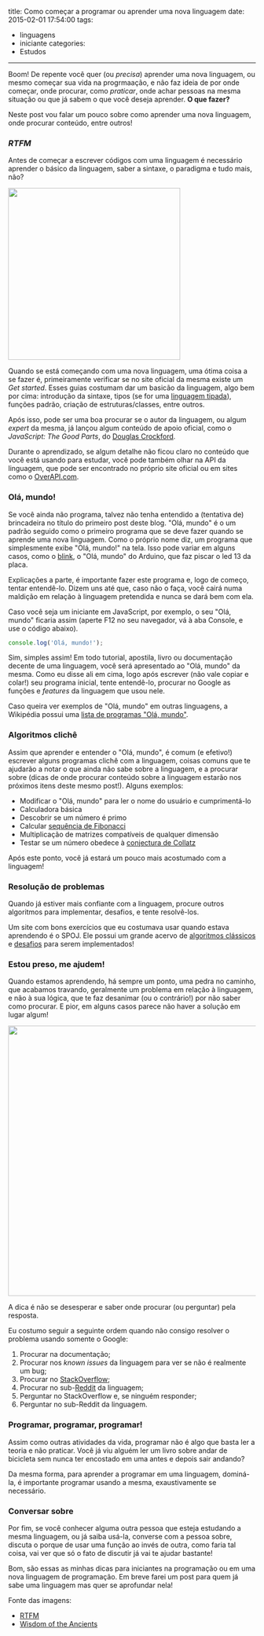 title: Como começar a programar ou aprender uma nova linguagem
date: 2015-02-01 17:54:00
tags:
  - linguagens
  - iniciante
categories:
  - Estudos
---

Boom! De repente você quer (ou _precisa_) aprender uma nova linguagem, ou mesmo começar sua vida na progrmaação, e não faz ideia de por onde começar, onde procurar, como _praticar_, onde achar pessoas na mesma situação ou que já sabem o que você deseja aprender. __O que fazer?__

Neste post vou falar um pouco sobre como aprender uma nova linguagem, onde procurar conteúdo, entre outros!

<!-- more -->

### _RTFM_

Antes de começar a escrever códigos com uma linguagem é necessário aprender o básico da linguagem, saber a sintaxe, o paradigma e tudo mais, não?

<img style="width: 350px" src="http://imgs.xkcd.com/comics/rtfm.png"/>

Quando se está começando com uma nova linguagem, uma ótima coisa a se fazer é, primeiramente verificar se no site oficial da mesma existe um _Get started_. Esses guias costumam dar um basicão da linguagem, algo bem por cima: introdução da sintaxe, tipos (se for uma [linguagem tipada](https://en.wikipedia.org/wiki/Type_system)), funções padrão, criação de estruturas/classes, entre outros.

Após isso, pode ser uma boa procurar se o autor da linguagem, ou algum _expert_ da mesma, já lançou algum conteúdo de apoio oficial, como o _JavaScript: The Good Parts_, do [Douglas Crockford](http://crockford.com/).

Durante o aprendizado, se algum detalhe não ficou claro no conteúdo que você está usando para estudar, você pode também olhar na API da linguagem, que pode ser encontrado no próprio site oficial ou em sites como o [OverAPI.com](http://overapi.com/).

### Olá, mundo!

Se você ainda não programa, talvez não tenha entendido a (tentativa de) brincadeira no título do primeiro post deste blog. "Olá, mundo" é o um padrão seguido como o primeiro programa que se deve fazer quando se aprende uma nova linguagem. Como o próprio nome diz, um programa que simplesmente exibe "Olá, mundo!" na tela. Isso pode variar em alguns casos, como o [blink](http://arduino.cc/en/tutorial/blink), o "Olá, mundo" do Arduino, que faz piscar o led 13 da placa.

Explicações a parte, é importante fazer este programa e, logo de começo, tentar entendê-lo. Dizem uns até que, caso não o faça, você cairá numa maldição em relação à linguagem pretendida e nunca se dará bem com ela.

Caso você seja um iniciante em JavaScript, por exemplo, o seu "Olá, mundo" ficaria assim (aperte F12 no seu navegador, vá à aba Console, e use o código abaixo).

```js
console.log('Olá, mundo!');
```

Sim, simples assim! Em todo tutorial, apostila, livro ou documentação decente de uma linguagem, você será apresentado ao "Olá, mundo" da mesma. Como eu disse ali em cima, logo após escrever (não vale copiar e colar!) seu programa inicial, tente entendê-lo, procurar no Google as funções e _features_ da linguagem que usou nele.

Caso queira ver exemplos de "Olá, mundo" em outras linguagens, a Wikipédia possui uma [lista de programas "Olá, mundo"](http://en.wikipedia.org/wiki/List_of_Hello_world_program_examples).

### Algoritmos clichê

Assim que aprender e entender o "Olá, mundo", é comum (e efetivo!) escrever alguns programas clichê com a linguagem, coisas comuns que te ajudarão a notar o que ainda não sabe sobre a linguagem, e a procurar sobre (dicas de onde procurar conteúdo sobre a linguagem estarão nos próximos itens deste mesmo post!). Alguns exemplos:

- Modificar o "Olá, mundo" para ler o nome do usuário e cumprimentá-lo
- Calculadora básica
- Descobrir se um número é primo
- Calcular [sequência de Fibonacci](http://en.wikipedia.org/wiki/Fibonacci_number)
- Multiplicação de matrizes compatíveis de qualquer dimensão
- Testar se um número obedece à [conjectura de Collatz](http://en.wikipedia.org/wiki/Collatz_conjecture)

Após este ponto, você já estará um pouco mais acostumado com a linguagem!

### Resolução de problemas

Quando já estiver mais confiante com a linguagem, procure outros algoritmos para implementar, desafios, e tente resolvê-los.

Um site com bons exercícios que eu costumava usar quando estava aprendendo é o SPOJ. Ele possui um grande acervo de [algoritmos clássicos](http://www.spoj.com/problems/classical/) e [desafios](http://www.spoj.com/problems/challenge/) para serem implementados!

### Estou preso, me ajudem!

Quando estamos aprendendo, há sempre um ponto, uma pedra no caminho, que acabamos travando, geralmente um problema em relação à linguagem, e não à sua lógica, que te faz desanimar (ou o contrário!) por não saber como procurar. E pior, em alguns casos parece não haver a solução em lugar algum!

<img style="width: 550px" src="http://imgs.xkcd.com/comics/wisdom_of_the_ancients.png"/>

A dica é não se desesperar e saber onde procurar (ou perguntar) pela resposta.

Eu costumo seguir a seguinte ordem quando não consigo resolver o problema usando somente o Google:

1. Procurar na documentação;
2. Procurar nos _known issues_ da linguagem para ver se não é realmente um bug;
3. Procurar no [StackOverflow](http://stackoverflow.com/);
4. Procurar no sub-[Reddit](http://www.reddit.com/) da linguagem;
5. Perguntar no StackOverflow e, se ninguém responder;
6. Perguntar no sub-Reddit da linguagem.

### Programar, programar, programar!

Assim como outras atividades da vida, programar não é algo que basta ler a teoria e não praticar. Você já viu alguém ler um livro sobre andar de bicicleta sem nunca ter encostado em uma antes e depois sair andando?

Da mesma forma, para aprender a programar em uma linguagem, dominá-la, é importante programar usando a mesma, exaustivamente se necessário.

### Conversar sobre

Por fim, se você conhecer alguma outra pessoa que esteja estudando a mesma linguagem, ou já saiba usá-la, converse com a pessoa sobre, discuta o porque de usar uma função ao invés de outra, como faria tal coisa, vai ver que só o fato de discutir já vai te ajudar bastante!

Bom, são essas as minhas dicas para iniciantes na programação ou em uma nova linguagem de programação. Em breve farei um post para quem já sabe uma linguagem mas quer se aprofundar nela!

Fonte das imagens:

* [RTFM](http://xkcd.com/293/)
* [Wisdom of the Ancients](http://xkcd.com/979/)